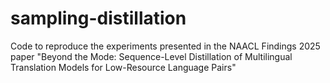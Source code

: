 # sampling-distillation
Code to reproduce the experiments presented in the NAACL Findings 2025 paper "Beyond the Mode: Sequence-Level Distillation of Multilingual Translation Models for Low-Resource Language Pairs"
